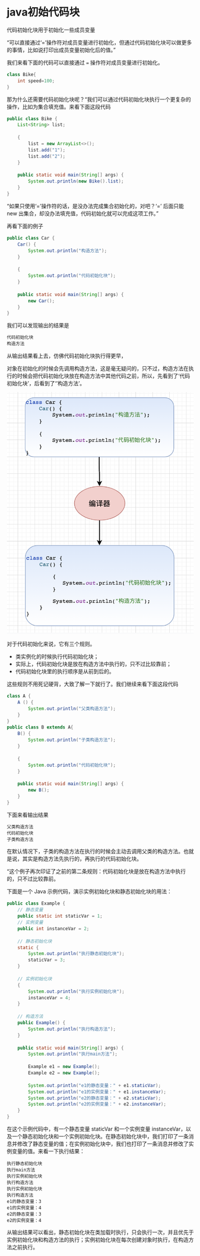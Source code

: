 

# java初始代码块

代码初始化块用于初始化一些成员变量

“可以直接通过‘=’操作符对成员变量进行初始化，但通过代码初始化块可以做更多的事情，比如说打印出成员变量初始化后的值。”

我们来看下面的代码可以直接通过 `=` 操作符对成员变量进行初始化。



```java
class Bike{  
    int speed=100;  
}  
```

那为什么还需要代码初始化块呢？“我们可以通过代码初始化块执行一个更复杂的操作，比如为集合填充值。来看下面这段代码

```java
public class Bike {
    List<String> list;

    {
        list = new ArrayList<>();
        list.add("1");
        list.add("2");
    }

    public static void main(String[] args) {
        System.out.println(new Bike().list);
    }
}

```



“如果只使用‘=’操作符的话，是没办法完成集合初始化的，对吧？‘=’ 后面只能 new 出集合，却没办法填充值，代码初始化就可以完成这项工作。”

再看下面的例子

```java
public class Car {
    Car() {
        System.out.println("构造方法");
    }

    {
        System.out.println("代码初始化块");
    }

    public static void main(String[] args) {
        new Car();
    }
}

```

我们可以发现输出的结果是

```java
代码初始化块
构造方法

```

从输出结果看上去，仿佛代码初始化块执行得更早，

对象在初始化的时候会先调用构造方法，这是毫无疑问的，只不过，构造方法在执行的时候会把代码初始化块放在构造方法中其他代码之前，所以，先看到了‘代码初始化块’，后看到了‘’构造方法’。

![img](pictures/22-01.png)

对于代码初始化来说，它有三个规则。

- 类实例化的时候执行代码初始化块；
- 实际上，代码初始化块是放在构造方法中执行的，只不过比较靠前；
- 代码初始化块里的执行顺序是从前到后的。

这些规则不用死记硬背，大致了解一下就行了。我们继续来看下面这段代码

```java
class A {
    A () {
        System.out.println("父类构造方法");
    }
}
public class B extends A{
    B() {
        System.out.println("子类构造方法");
    }

    {
        System.out.println("代码初始化块");
    }

    public static void main(String[] args) {
        new B();
    }
}

```

下面来看输出结果

```java
父类构造方法
代码初始化块
子类构造方法
```

在默认情况下，子类的构造方法在执行的时候会主动去调用父类的构造方法。也就是说，其实是构造方法先执行的，再执行的代码初始化块。

“这个例子再次印证了之前的第二条规则：代码初始化块是放在构造方法中执行的，只不过比较靠前。

下面是一个 Java 示例代码，演示实例初始化块和静态初始化块的用法：

```java
public class Example {
    // 静态变量
    public static int staticVar = 1;
    // 实例变量
    public int instanceVar = 2;

    // 静态初始化块
    static {
        System.out.println("执行静态初始化块");
        staticVar = 3;
    }

    // 实例初始化块
    {
        System.out.println("执行实例初始化块");
        instanceVar = 4;
    }

    // 构造方法
    public Example() {
        System.out.println("执行构造方法");
    }

    public static void main(String[] args) {
        System.out.println("执行main方法");

        Example e1 = new Example();
        Example e2 = new Example();

        System.out.println("e1的静态变量：" + e1.staticVar);
        System.out.println("e1的实例变量：" + e1.instanceVar);
        System.out.println("e2的静态变量：" + e2.staticVar);
        System.out.println("e2的实例变量：" + e2.instanceVar);
    }
}

```

在这个示例代码中，有一个静态变量 staticVar 和一个实例变量 instanceVar，以及一个静态初始化块和一个实例初始化块。在静态初始化块中，我们打印了一条消息并修改了静态变量的值；在实例初始化块中，我们也打印了一条消息并修改了实例变量的值。来看一下执行结果：



```text
执行静态初始化块
执行main方法
执行实例初始化块
执行构造方法
执行实例初始化块
执行构造方法
e1的静态变量：3
e1的实例变量：4
e2的静态变量：3
e2的实例变量：4
```

从输出结果可以看出，静态初始化块在类加载时执行，只会执行一次，并且优先于实例初始化块和构造方法的执行；实例初始化块在每次创建对象时执行，在构造方法之前执行。